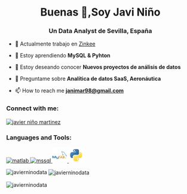 <h1 align="center">Buenas 👋,Soy Javi Niño</h1>
<h3 align="center">Un Data Analyst de Sevilla, España</h3>

- 🔭 Actualmente trabajo en [Zinkee](https://www.zinkee.com/)

- 🌱 Estoy aprendiendo **MySQL & Pyhton**

- 🤝 Estoy deseando conocer **Nuevos proyectos de análisis de datos**

- 💬 Preguntame sobre **Analítica de datos SaaS, Aeronáutica**

- 📫 How to reach me **janimar98@gmail.com**

<h3 align="left">Connect with me:</h3>
<p align="left">
<a href="https://linkedin.com/in/javier niño martinez" target="blank"><img align="center" src="https://raw.githubusercontent.com/rahuldkjain/github-profile-readme-generator/master/src/images/icons/Social/linked-in-alt.svg" alt="javier niño martinez" height="30" width="40" /></a>
</p>

<h3 align="left">Languages and Tools:</h3>
<p align="left"> <a href="https://www.mathworks.com/" target="_blank" rel="noreferrer"> <img src="https://upload.wikimedia.org/wikipedia/commons/2/21/Matlab_Logo.png" alt="matlab" width="40" height="40"/> </a> <a href="https://www.microsoft.com/en-us/sql-server" target="_blank" rel="noreferrer"> <img src="https://www.svgrepo.com/show/303229/microsoft-sql-server-logo.svg" alt="mssql" width="40" height="40"/> </a> <a href="https://www.mysql.com/" target="_blank" rel="noreferrer"> <img src="https://raw.githubusercontent.com/devicons/devicon/master/icons/mysql/mysql-original-wordmark.svg" alt="mysql" width="40" height="40"/> </a> <a href="https://www.python.org" target="_blank" rel="noreferrer"> <img src="https://raw.githubusercontent.com/devicons/devicon/master/icons/python/python-original.svg" alt="python" width="40" height="40"/> </a> </p>

<p><img align="left" src="https://github-readme-stats.vercel.app/api/top-langs?username=javierninodata&show_icons=true&locale=en&layout=compact" alt="javierninodata" /></p>

<p>&nbsp;<img align="center" src="https://github-readme-stats.vercel.app/api?username=javierninodata&show_icons=true&locale=en" alt="javierninodata" /></p>

<p><img align="center" src="https://github-readme-streak-stats.herokuapp.com/?user=javierninodata&" alt="javierninodata" /></p>
